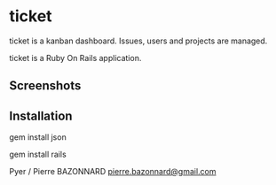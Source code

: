 # ticket

ticket is a kanban dashboard.
Issues, users and projects are managed.

ticket is a Ruby On Rails application.

## Screenshots



## Installation

gem install json

gem install rails




Pyer / Pierre BAZONNARD
pierre.bazonnard@gmail.com
